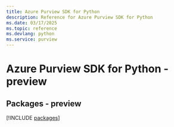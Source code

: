 ```yaml
---
title: Azure Purview SDK for Python
description: Reference for Azure Purview SDK for Python
ms.date: 03/17/2025
ms.topic: reference
ms.devlang: python
ms.service: purview
---
```

# Azure Purview SDK for Python - preview
## Packages - preview
[!INCLUDE [packages](purview-index.md)]